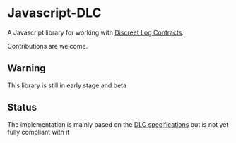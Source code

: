 # Javascript-DLC

A Javascript library for working with [Discreet Log Contracts](https://adiabat.github.io/dlc.pdf).

Contributions are welcome.


## Warning

This library is still in early stage and beta


## Status

The implementation is mainly based on the [DLC specifications](https://github.com/discreetlogcontracts/dlcspecs) but is not yet fully compliant with it
